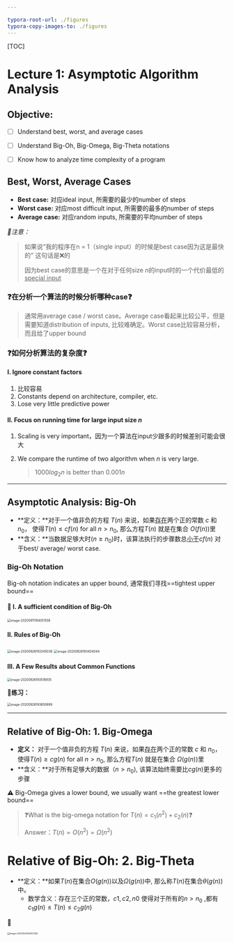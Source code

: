 ```yaml
---

typora-root-url: ./figures
typora-copy-images-to: ./figures
---
```


[TOC]



# Lecture 1: Asymptotic Algorithm Analysis



## Objective:

- [ ] Understand best, worst, and average cases
- [ ] Understand Big-Oh, Big-Omega, Big-Theta notations
- [ ] Know how to analyze time complexity of a program



## Best, Worst, Average Cases

- **Best case:** 对应ideal input, 所需要的最少的number of steps
- **Worst case:** 对应most difficult input, 所需要的最多的number of steps
- **Average case:** 对应random inputs, 所需要的平均number of steps

*👀注意：*

> 如果说“我的程序在n = 1（single input）的时候是best case因为这是最快的” 这句话是❌的
>
> 因为best case的意思是一个在对于任何size $n$的input时的一个代价最低的<u>special input</u>



### ❓在分析一个算法的时候分析哪种case❓

> 通常用average case / worst case。Average case看起来比较公平，但是需要知道distribution of inputs, 比较难确定。Worst case比较容易分析，而且给了upper bound



### ❓如何分析算法的复杂度❓

#### **I. Ignore constant factors**

1. 比较容易
2. Constants depend on architecture, compiler, etc.
3. Lose very little predictive power

#### II. Focus on running time for large input size $n$

1. Scaling is very important，因为一个算法在input少跟多的时候差别可能会很大

2. We compare the runtime of two algorithm when $n$ is very large.

   > $1000log_2n$ is better than $0.001n$

****



## Asymptotic Analysis: Big-Oh

- **定义：**对于一个值非负的方程 $T(n)$ 来说，如果<u>存在</u>两个正的常数 $c$ 和 $n_0$， 使得$T(n)\le cf(n)$ for all $n > n_0$, 那么方程$T(n)$ 就是在集合 $O(f(n))$里
- **含义：**当数据足够大时$(n\ge n_0)$时，该算法执行的步骤数总<u>小于</u>$cf(n)$ 对于best/ average/ worst case.



### Big-Oh Notation

Big-oh notation indicates an upper bound, 通常我们寻找==tightest upper bound==

#### 👀 I. A sufficient condition of Big-Oh

<img src="/Users/michaelxu/Library/Application Support/typora-user-images/image-20200911194051559.png" alt="image-20200911194051559" style="zoom:50%;" />



#### II. Rules of Big-Oh

<img src="/Users/michaelxu/Library/Application Support/typora-user-images/image-20200926193345039.png" alt="image-20200926193345039" style="zoom:50%;" />

<img src="/Users/michaelxu/Library/Application Support/typora-user-images/image-20200926193404044.png" alt="image-20200926193404044" style="zoom:50%;" />



#### III. A Few Results about Common Functions

<img src="/Users/michaelxu/Library/Application Support/typora-user-images/image-20200926193518935.png" alt="image-20200926193518935" style="zoom:50%;" />

👀**练习：**

<img src="/Users/michaelxu/Library/Application Support/typora-user-images/image-20200926193650699.png" alt="image-20200926193650699" style="zoom:50%;" />

****



## Relative of Big-Oh: 1. Big-Omega

- **定义：** 对于一个值非负的方程 $T(n)$ 来说，如果<u>存在</u>两个正的常数 $c$ 和 $n_0$， 使得$T(n)\ge cg(n)$ for all $n > n_0$, 那么方程$T(n)$ 就是在集合 $\Omega (g(n))$里
- **含义：**对于所有足够大的数据（$n > n_0$), 该算法始终需要比$cg(n)$更多的步骤

⚠️ Big-Omega gives a lower bound, we usually want ==the greatest lower bound==

> ❓What is the big-omega notation for $T(n) = c_1(n^2) + c_2(n)$❓
>
> Answer：$T(n) = O(n^2) = \Omega (n^2)$



# Relative of Big-Oh: 2. Big-Theta

- **定义：**如果$T(n)$在集合$O(g(n))$以及$\Omega(g(n))$中, 那么称$T(n)$在集合$\theta(g(n))$中。
  - 数学含义：存在三个正的常数，$c1, c2, n0$ 使得对于所有的$n > n_0$ ,都有$c_1g(n) \le T(n) \le c_2g(n)$

🌰

<img src="/image-20201026194551360.png" alt="image-20201026194551360" style="zoom:35%;" />

